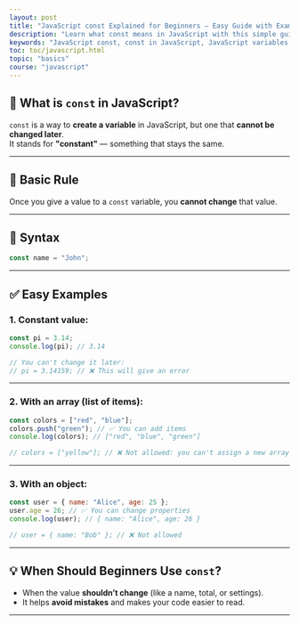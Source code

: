```yaml
---
layout: post
title: "JavaScript const Explained for Beginners – Easy Guide with Examples" 
description: "Learn what const means in JavaScript with this simple guide for beginners. Understand how to use const with numbers, arrays, and objects, and why it's useful for writing safer code."  
keywords: "JavaScript const, const in JavaScript, JavaScript variables, JavaScript tutorial for beginners, let vs const, const example JavaScript, beginner JavaScript, ES6 variables, const array JavaScript, JavaScript object const"
toc: toc/javascript.html
topic: "basics"
course: "javascript"
---
```


## 🧠 What is `const` in JavaScript?

`const` is a way to **create a variable** in JavaScript, but one that **cannot be changed later**.  
It stands for **"constant"** — something that stays the same.

---

## 📌 Basic Rule

Once you give a value to a `const` variable, you **cannot change** that value.

---

## 🧾 Syntax

```javascript
const name = "John";
```

---

## ✅ Easy Examples

### 1. Constant value:
```javascript
const pi = 3.14;
console.log(pi); // 3.14

// You can't change it later:
// pi = 3.14159; // ❌ This will give an error
```

---

### 2. With an array (list of items):

```javascript
const colors = ["red", "blue"];
colors.push("green"); // ✅ You can add items
console.log(colors); // ["red", "blue", "green"]

// colors = ["yellow"]; // ❌ Not allowed: you can't assign a new array
```

---

### 3. With an object:

```javascript
const user = { name: "Alice", age: 25 };
user.age = 26; // ✅ You can change properties
console.log(user); // { name: "Alice", age: 26 }

// user = { name: "Bob" }; // ❌ Not allowed
```

---

## 💡 When Should Beginners Use `const`?

- When the value **shouldn’t change** (like a name, total, or settings).
- It helps **avoid mistakes** and makes your code easier to read.

---
